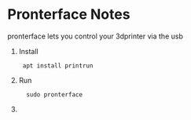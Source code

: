 # Pronterface Notes
pronterface lets you control your 3dprinter via the usb

1. Install

        apt install printrun
2. Run

         sudo pronterface
3. 
<!--stackedit_data:
eyJoaXN0b3J5IjpbLTE3NzIzMzI0OTMsMTMyNDEzMDU2MF19
-->